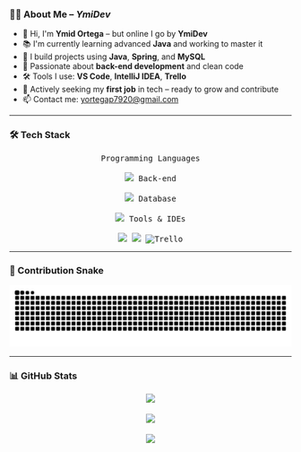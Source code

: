 ### 🧑‍💻 About Me – *YmiDev*

- 👋 Hi, I'm **Ymid Ortega** – but online I go by **YmiDev**
- 📚 I'm currently learning advanced **Java** and working to master it
- 🌱 I build projects using **Java**, **Spring**, and **MySQL**
- 🧠 Passionate about **back-end development** and clean code
- 🛠️ Tools I use: **VS Code**, **IntelliJ IDEA**, **Trello**
- 💼 Actively seeking my **first job** in tech – ready to grow and contribute
- 📫 Contact me: [yortegap7920@gmail.com](mailto:yortegap7920@gmail.com)

---

### 🛠️ Tech Stack

<p align="center">
  <kbd>
    <kbd>Programming Languages</kbd><br><br>
    <img width="30px" src="https://cdn.jsdelivr.net/gh/devicons/devicon/icons/java/java-plain.svg" />
  </kbd>
  <kbd>
    <kbd>Back-end</kbd><br><br>
    <img width="30px" src="https://cdn.jsdelivr.net/gh/devicons/devicon/icons/spring/spring-original.svg" />
  </kbd>
  <kbd>
    <kbd>Database</kbd><br><br>
    <img width="30px" src="https://cdn.jsdelivr.net/gh/devicons/devicon/icons/mysql/mysql-plain.svg" />
  </kbd>
  <kbd>
    <kbd>Tools & IDEs</kbd><br><br>
    <img width="30px" src="https://cdn.jsdelivr.net/gh/devicons/devicon/icons/vscode/vscode-original.svg" />
    <img width="30px" src="https://cdn.jsdelivr.net/gh/devicons/devicon/icons/intellij/intellij-original.svg" />
    <img width="30px" src="https://img.icons8.com/color/48/trello.png" title="Trello" />
  </kbd>
</p>

---

### 🐍 Contribution Snake

<picture>
  <source media="(prefers-color-scheme: dark)" srcset="https://github.com/YmidOrtega/YmidOrtega/blob/output/github-snake-dark.svg" />
  <source media="(prefers-color-scheme: light)" srcset="https://github.com/YmidOrtega/YmidOrtega/blob/output/github-snake.svg" />
  <img alt="GitHub Snake" src="https://github.com/YmidOrtega/YmidOrtega/blob/output/github-snake.svg" />
</picture>

---

### 📊 GitHub Stats

<p align="center">
  <img src="https://github-readme-stats.vercel.app/api?username=YmidOrtega&show_icons=true&theme=github_dark&count_private=true" />
  <br><br>
  <img src="https://github-readme-stats.vercel.app/api/top-langs/?username=YmidOrtega&layout=compact&theme=github_dark" />
  <br><br>
  <img src="https://github-readme-streak-stats.herokuapp.com/?user=YmidOrtega&theme=github-dark" />
</p>
